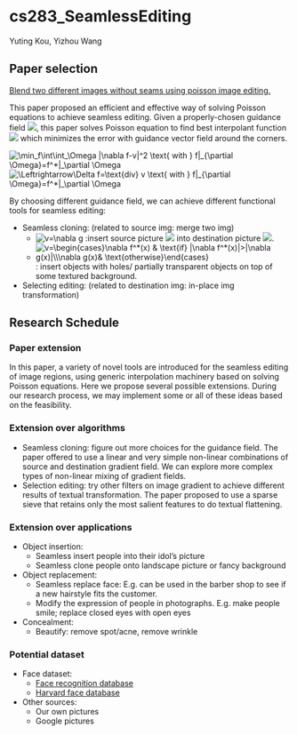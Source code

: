 # cs283_SeamlessEditing
Yuting Kou, Yizhou Wang

## Paper selection
[Blend two different images without seams using poisson image editing.](https://www.cs.virginia.edu/~connelly/class/2014/comp_photo/proj2/poisson.pdf)

This paper proposed an efficient and effective way of solving Poisson equations to achieve seamless editing. Given a properly-chosen guidance field  <img src="https://latex.codecogs.com/gif.latex?v" />, this paper solves Poisson equation to find best interpolant function <img src="https://latex.codecogs.com/gif.latex?f" /> which minimizes the error with guidance vector field around the corners. 

<img src="https://latex.codecogs.com/gif.latex?\min_f\int\int_\Omega&space;|\nabla&space;f-v|^2&space;\text{&space;with&space;}&space;f|_{\partial&space;\Omega}=f^*|_\partial&space;\Omega" title="\min_f\int\int_\Omega |\nabla f-v|^2 \text{ with } f|_{\partial \Omega}=f^*|_\partial \Omega" />
<img src="https://latex.codecogs.com/gif.latex?\Leftrightarrow\Delta&space;f=\text{div}&space;v&space;\text{&space;with&space;}&space;f|_{\partial&space;\Omega}=f^*|_\partial&space;\Omega" title="\Leftrightarrow\Delta f=\text{div} v \text{ with } f|_{\partial \Omega}=f^*|_\partial \Omega" />

By choosing different guidance field, we can achieve different functional tools for seamless editing:
- Seamless cloning: (related to source img: merge two img)
    - <img src="https://latex.codecogs.com/gif.latex?v=\nabla&space;g" title="v=\nabla g" /> :insert source picture <img src="https://latex.codecogs.com/gif.latex? g"/> into destination picture <img src="https://latex.codecogs.com/gif.latex?f^*" />.
    - <img src="https://latex.codecogs.com/gif.latex?v=\begin{cases}\nabla&space;f^*(x)&space;&&space;\text{if}&space;|\nabla&space;f^*(x)|>|\nabla&space;g(x)|\\\nabla&space;g(x)&&space;\text{otherwise}\end{cases}" title="v=\begin{cases}\nabla f^*(x) & \text{if} |\nabla f^*(x)|>|\nabla g(x)|\\\nabla g(x)& \text{otherwise}\end{cases}" />: insert objects with holes/ partially transparent objects on top of some textured background.
- Selecting editing: (related to destination img: in-place img transformation)

## Research Schedule
### Paper extension
In this paper, a variety of novel tools are introduced for the seamless editing of image regions, using generic interpolation machinery based on solving Poisson equations. Here we propose several possible extensions. During our research process, we may implement some or all of these ideas based on the feasibility.

### Extension over algorithms
- Seamless cloning: figure out more choices for the guidance field. The paper offered to use a linear and very simple non-linear combinations of source and destination gradient field. We can explore more complex types of non-linear mixing of gradient fields.
- Selection editing: try other filters on image gradient to achieve different results of textual transformation. The paper proposed to use a sparse sieve that retains only the most salient features to do textual flattening.

### Extension over applications
- Object insertion:
    - Seamless insert people into their idol’s picture
    - Seamless clone people onto landscape picture or fancy background
- Object replacement:
    - Seamless replace face: E.g. can be used in the barber shop to see if a new hairstyle fits the customer.
    - Modify the expression of people in photographs. E.g. make people smile; replace closed eyes with open eyes
- Concealment:
    - Beautify: remove spot/acne, remove wrinkle
    
### Potential dataset
- Face dataset:
    - [Face recognition database](http://www.face-rec.org/databases/)
    - [Harvard face database](http://vision.seas.harvard.edu/pubfig83/)
- Other sources:
    - Our own pictures
    - Google pictures 
